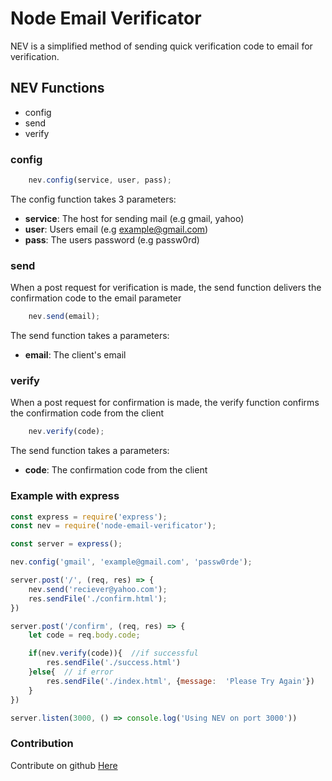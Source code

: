 # Node Email Verificator

NEV is a simplified method of sending quick verification code to email for verification.

## NEV Functions

+ config  
+ send  
+ verify

### config  

```js
    nev.config(service, user, pass);
```  

The config function takes 3 parameters:

+ **service**: The host for sending mail (e.g  gmail, yahoo)
+ **user**:  Users email (e.g example@gmail.com)
+ **pass**: The users  password (e.g passw0rd)  

### send

When  a  post request for verification is made, the send function   delivers the confirmation code to the  email parameter  

```js
    nev.send(email);
```  

The send function takes a parameters:

+ **email**: The client's email  

### verify

When  a  post request for confirmation is made, the verify function confirms the confirmation code from the client  

```js
    nev.verify(code);
```  

The send function takes a parameters:

+ **code**: The confirmation code from the client

### Example with express

```js
const express = require('express');
const nev = require('node-email-verificator');

const server = express();

nev.config('gmail', 'example@gmail.com', 'passw0rde');

server.post('/', (req, res) => {
    nev.send('reciever@yahoo.com'); 
    res.sendFile('./confirm.html');
})

server.post('/confirm', (req, res) => {
    let code = req.body.code;

    if(nev.verify(code)){  //if successful
        res.sendFile('./success.html')
    }else{  // if error
        res.sendFile('./index.html', {message:  'Please Try Again'})
    }
})

server.listen(3000, () => console.log('Using NEV on port 3000'))
```

### Contribution  

Contribute on github [Here](https://github.com/Qudusayo/node-email-verificator)

